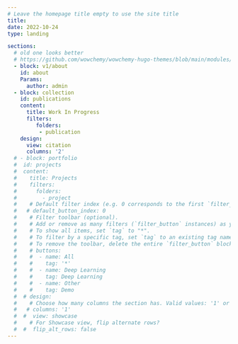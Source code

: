 ```yaml
---
# Leave the homepage title empty to use the site title
title:
date: 2022-10-24
type: landing

sections:
  # old one looks better
  # https://github.com/wowchemy/wowchemy-hugo-themes/blob/main/modules/wowchemy/layouts/partials/blocks/v1/about.html
  - block: v1/about 
    id: about
    Params:
      author: admin
  - block: collection
    id: publications
    content:
      title: Work In Progress
      filters:
         folders:
          - publication
    design:
      view: citation
      columns: '2'
  # - block: portfolio
  #  id: projects
  #  content:
  #    title: Projects
  #    filters:
  #      folders:
  #        - project
  #    # Default filter index (e.g. 0 corresponds to the first `filter_button` instance below).
  #   # default_button_index: 0
  #    # Filter toolbar (optional).
  #    # Add or remove as many filters (`filter_button` instances) as you like.
  #    # To show all items, set `tag` to "*".
  #    # To filter by a specific tag, set `tag` to an existing tag name.
  #    # To remove the toolbar, delete the entire `filter_button` block.
  #    # buttons:
  #    #  - name: All
  #    #    tag: '*'
  #    #  - name: Deep Learning
  #    #    tag: Deep Learning
  #    #  - name: Other
  #    #    tag: Demo
  #  # design:
  #    # Choose how many columns the section has. Valid values: '1' or '2'.
  #   # columns: '1'
  #  #  view: showcase
  #    # For Showcase view, flip alternate rows?
  #  #  flip_alt_rows: false 
---
```

